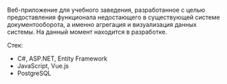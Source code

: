 Веб-приложение для учебного заведения, разработанное с целью предоставления функционала недостающего в существующей системе документооборота, а именно агрегация и визуализация данных системы. На данный момент находится в разработке.

Стек: 
- C#, ASP.NET, Entity Framework
- JavaScript, Vue.js
- PostgreSQL

